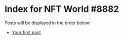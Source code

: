 # Index for NFT World #8882
Posts will be displayed in the order below:

- [Your first post](./001-first.md)

